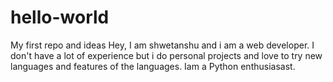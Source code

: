 # hello-world
My first repo and ideas
Hey, I am shwetanshu and i am a web developer. I don't have a lot of experience but i do personal projects and love to try new languages and features of the languages. 
Iam a Python enthusiasast. 
